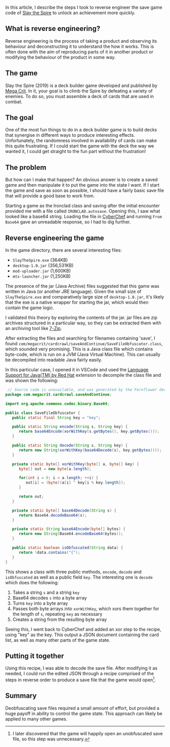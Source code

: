 In this article, I describe the steps I took to reverse engineer the save game code of [Slay the Spire](https://www.megacrit.com/games/#slay-the-spire) to unlock an achievement more quickly. 

## What is reverse engineering?

Reverse engineering is the process of taking a product and observing its behaviour and deconstructing it to understand the how it works. This is often done with the aim of reproducing parts of it in another product or modifying the behaviour of the product in some way.

## The game

Slay the Spire (2019) is a deck builder game developed and published by [Mega Crit](https://www.megacrit.com/). In it, your goal is to climb the Spire by defeating a variety of enemies. To do so, you must assemble a deck of cards that are used in combat.

## The goal

One of the most fun things to do in a deck builder game is to build decks that synergise in different ways to produce interesting effects. Unfortunately, the randomness involved in availability of cards can make this quite frustrating. If I could start the game with the deck the way we wanted it, I could get straight to the fun part without the frustration!

## The problem

But how can I make that happen? An obvious answer is to create a saved game and then manipulate it to put the game into the state I want. If I start the game and save as soon as possible, I should have a fairly basic save file that will provide a good base to work from.

Starting a game as the Ironclad class and saving after the initial encounter provided me with a file called `IRONCLAD.autosave`. Opening this, I saw what looked like a base64 string. Loading the file in [CyberChef](https://gchq.github.io/CyberChef/) and running `From Base64` gave an unreadable response, so I had to dig further.

## Reverse engineering the game

In the game directory, there are several interesting files:

* `SlayTheSpire.exe` (364KB)
* `desktop-1.0.jar` (356,531KB)
* `mod-uploader.jar` (1,600KB)
* `mts-launcher.jar` (1,250KB)

The presence of the jar (Java Archive) files suggested that this game was written in Java (or another JRE language). Given the small size of `SlayTheSpire.exe` and comparatively large size of `desktop-1.0.jar`, it's likely that the exe is a native wrapper for starting the jar, which would then contain the game logic.

I validated this theory by exploring the contents of the jar. jar files are zip archives structured in a particular way, so they can be extracted them with an archiving tool like [7-Zip](https://www.7-zip.org).

After extracting the files and searching for filenames containing 'save', I found `com/megacrit/cardcrawl/saveAndContinue/SaveFileObfuscator.class`, which sounded very promising. This is a Java class file which contains byte-code, which is run on a JVM (Java Virtual Machine). This can usually be decompiled into readable Java fairly easily.

In this particular case, I opened it in VSCode and used the [Language Support for Java(TM) by Red Hat](https://marketplace.visualstudio.com/items?itemName=redhat.java) extension to decompile the class file and was shown the following:

```java
 // Source code is unavailable, and was generated by the Fernflower decompiler.
package com.megacrit.cardcrawl.saveAndContinue;

import org.apache.commons.codec.binary.Base64;

public class SaveFileObfuscator {
   public static final String key = "key";

   public static String encode(String s, String key) {
      return base64Encode(xorWithKey(s.getBytes(), key.getBytes()));
   }

   public static String decode(String s, String key) {
      return new String(xorWithKey(base64Decode(s), key.getBytes()));
   }

   private static byte[] xorWithKey(byte[] a, byte[] key) {
      byte[] out = new byte[a.length];

      for(int i = 0; i < a.length; ++i) {
         out[i] = (byte)(a[i] ^ key[i % key.length]);
      }

      return out;
   }

   private static byte[] base64Decode(String s) {
      return Base64.decodeBase64(s);
   }

   private static String base64Encode(byte[] bytes) {
      return new String(Base64.encodeBase64(bytes));
   }

   public static boolean isObfuscated(String data) {
      return !data.contains("{");
   }
}
```

This shows a class with three public methods, `encode`, `decode` and `isObfuscated` as well as a public field `key`. The interesting one is `decode` which does the following:

1. Takes a string `s` and a string `key`
1. Base64 decodes `s` into a byte array
1. Turns `key` into a byte array
1. Passes both byte arrays into `xorWithKey`, which xors them together for the length of `s`, repeating `key` as necessary
1. Creates a string from the resulting byte array

Seeing this, I went back to CyberChef and added an xor step to the recipe, using "key" as the key. This output a JSON document containing the card list, as well as many other parts of the game state.

## Putting it together

Using this recipe, I was able to decode the save file. After modifying it as needed, I could run the edited JSON through a recipe comprised of the steps in reverse order to produce a save file that the game would open[^1].

## Summary

Deobfuscating save files required a small amount of effort, but provided a huge payoff in ability to control the game state. This approach can likely be applied to many other games.

[^1]: I later discovered that the game will happily open an unobfuscated save file, so this step was unnecessary.
